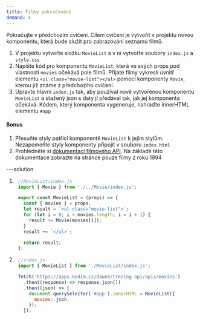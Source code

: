 ```yaml
---
title: Filmy pokračování
demand: 4
---
```


Pokračujte v předchozím cvičení. Cílem cvičení je vytvořit v projektu novou komponentu, která bude služit pro zabrazování seznamu filmů.

1. V projektu vytvořte složku `MovieList` a v ní vytvořte soubory `index.js` a `style.css`
1. Napište kód pro komponentu `MovieList`, která ve svých props pod vlastností `movies` očekává pole filmů. Přijaté filmy vykreslí uvnitř elementu `<ul class="movie-list"></ul>` pomocí komponenty `Movie`, kterou již známe z předchozího cvičení. 
1. Upravte hlavní `index.js` tak, aby používal nově vytvořenou komponentu `MovieList` a stažený json s daty jí předával tak, jak jej komponenta očekává.
Kódem, který komponenta vygeneruje, nahraďte innerHTML elementu `#app`

#### Bonus

1. Přesuňte styly patřící komponentě `MovieList` k jejím stylům. Nezapomeňte styly komponenty připojit v souboru `index.html`
1. Prohlédněte si [dokumentaci filmového API](https://apps.kodim.cz/daweb/trening-api/docs/filmove-api). Na základě této dokumentace zobrazte na stránce pouze filmy z roku 1994

---solution

1. ```js
    //MovieList/index.js
    import { Movie } from './../Movie/index.js';

    export const MovieList = (props) => {
      const { movies } = props;
      let result = `<ul class="movie-list">`;
      for (let i = 0; i < movies.length; i = i + 1) {
        result += Movie(movies[i]);
      }
      result += `</ul>`;

      return result;
    };
   ```
1. ```js
    //index.js
    import { MovieList } from './MovieList/index.js';

    fetch('https://apps.kodim.cz/daweb/trening-api/apis/movies')
      .then((response) => response.json())
      .then((json) => {
        document.querySelector('#app').innerHTML = MovieList({
          movies: json,
        });
      });
   ```